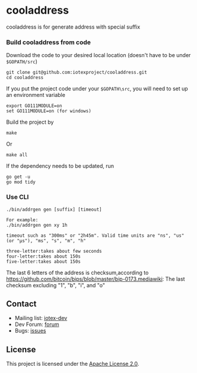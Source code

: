 # cooladdress

cooladdress is for generate address with special suffix

### Build cooladdress from code

Download the code to your desired local location (doesn't have to be under `$GOPATH/src`)
```
git clone git@github.com:iotexproject/cooladdress.git
cd cooladdress
```

If you put the project code under your `$GOPATH\src`, you will need to set up an environment variable
```
export GO111MODULE=on
set GO111MODULE=on (for windows)
```

Build the project by

```
make
```

Or

```
make all 
```

If the dependency needs to be updated, run

```
go get -u
go mod tidy
```

### Use CLI

```
./bin/addrgen gen [suffix] [timeout]

For example:
./bin/addrgen gen xy 1h

timeout such as "300ms" or "2h45m". Valid time units are "ns", "us" (or "µs"), "ms", "s", "m", "h"

three-letter:takes about few seconds
four-letter:takes about 150s
five-letter:takes about 150s
```

The last 6 letters of the address is checksum,according to https://github.com/bitcoin/bips/blob/master/bip-0173.mediawiki:
The last checksum excluding "1", "b", "i", and "o"

## Contact

- Mailing list: [iotex-dev](iotex-dev@iotex.io)
- Dev Forum: [forum](https://community.iotex.io/c/research-development/protocol)
- Bugs: [issues](https://github.com/iotexproject/cooladdress/issues)

## License
This project is licensed under the [Apache License 2.0](LICENSE).
